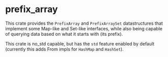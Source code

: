 # prefix\_array
This crate provides the `PrefixArray` and `PrefixArraySet` datastructures that implement some Map-like and Set-like interfaces, while also being capable of querying data based on what it starts with (its prefix).  

This crate is no\_std capable, but has the `std` feature enabled by default (currently this adds From impls for `HashMap` and `HashSet`).


